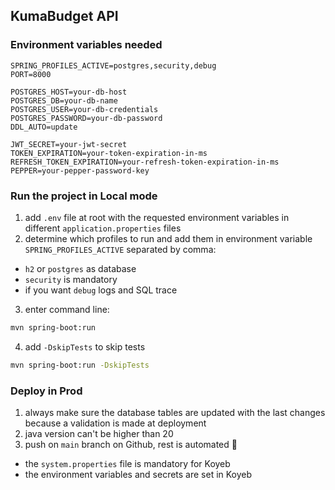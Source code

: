 ## KumaBudget API

### Environment variables needed

```dotenv
SPRING_PROFILES_ACTIVE=postgres,security,debug
PORT=8000

POSTGRES_HOST=your-db-host
POSTGRES_DB=your-db-name
POSTGRES_USER=your-db-credentials
POSTGRES_PASSWORD=your-db-password
DDL_AUTO=update

JWT_SECRET=your-jwt-secret
TOKEN_EXPIRATION=your-token-expiration-in-ms
REFRESH_TOKEN_EXPIRATION=your-refresh-token-expiration-in-ms
PEPPER=your-pepper-password-key
```

### Run the project in Local mode
1. add `.env` file at root with the requested environment variables in different `application.properties` files
2. determine which profiles to run and add them in environment variable `SPRING_PROFILES_ACTIVE` separated by comma: 
- `h2` or `postgres` as database
- `security` is mandatory
- if you want `debug` logs and SQL trace
3. enter command line:
```bash
mvn spring-boot:run
```
4. add `-DskipTests` to skip tests
```bash
mvn spring-boot:run -DskipTests
```

### Deploy in Prod
1. always make sure the database tables are updated with the last changes because a validation is made at deployment
2. java version can't be higher than 20
3. push on `main` branch on Github, rest is automated 🙂
- the `system.properties` file is mandatory for Koyeb
- the environment variables and secrets are set in Koyeb